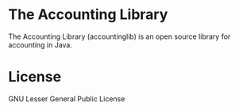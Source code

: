 # The Accounting Library

The Accounting Library (accountinglib) is an open source library for accounting in Java.



# License 
GNU Lesser General Public License
